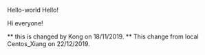 Hello-world
Hello!

Hi everyone!

** this is changed by Kong on 18/11/2019.
** This change from local Centos_Xiang on 22/12/2019.
